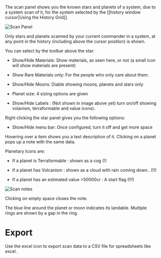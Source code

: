 The scan panel shows you the known stars and planets of a system, due to a system scan of it, for the system selected by the [[history window cursor|Using the History Grid]].

![Scan Panel](http://i.imgur.com/9P99T4C.png)

Only stars and planets scanned by your current commander in a system, at any point in the history (including above the cursor position) is shown.

You can select by the toolbar above the star:

* Show/Hide Materials: Show materials, as seen here, or not (a small icon will show materials are present)

* Show Rare Materials only: For the people who only care about them.

* Show/Hide Moons: Diable showing moons, planets and stars only

* Planet size:  4 sizing options are given

* Show/Hide Labels : (Not shown in image above yet) turn on/off showing volanism, terraformable and value icons).

Right clicking the star panel gives you the following options:

* Show/Hide menu bar: Once configured, turn it off and get more space

Hovering over a item shows you a text description of it.  Clicking on a planet pops up a note with the same data.

Planetary Icons are:

* If a planet is Terraformable : shown as a cog (!)

* If a planet has Volcanism : shown as a cloud with rain coming down.. (!!)

* If a planet has an estimated value >50000cr : A start flag (!!!)

![Scan notes](http://i.imgur.com/Rdh8TqX.png)

Clicking on empty space closes the note.

The blue line around the planet or moon indicates its landable.  Multiple rings are shown by a gap in the ring.

# Export
Use the excel icon to export scan data to a CSV file for spreadsheets like excel.